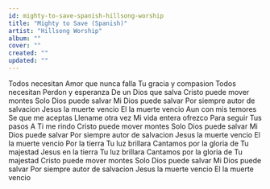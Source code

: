 ```yaml
---
id: mighty-to-save-spanish-hillsong-worship
title: "Mighty to Save (Spanish)"
artist: "Hillsong Worship"
album: ""
cover: ""
created: ""
updated: ""
---
```


Todos necesitan
Amor que nunca falla
Tu gracia y compasion
Todos necesitan
Perdon y esperanza
De un Dios que salva
Cristo puede mover montes
Solo Dios puede salvar
Mi Dios puede salvar
Por siempre autor de salvacion
Jesus la muerte vencio
El la muerte vencio
Aun con mis temores
Se que me aceptas
Llename otra vez
Mi vida entera ofrezco
Para seguir Tus pasos
A Ti me rindo
Cristo puede mover montes
Solo Dios puede salvar
Mi Dios puede salvar
Por siempre autor de salvacion
Jesus la muerte vencio
El la muerte vencio
Por la tierra
Tu luz brillara
Cantamos por la gloria de Tu majestad
Jesus en la tierra
Tu luz brillara
Cantamos por la gloria de Tu majestad
Cristo puede mover montes
Solo Dios puede salvar
Mi Dios puede salvar
Por siempre autor de salvacion
Jesus la muerte vencio
El la muerte vencio